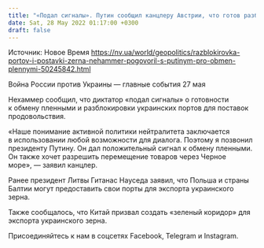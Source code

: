 ```yaml
---
title: "«Подал сигналы». Путин сообщил канцлеру Австрии, что готов разблокировать порты и обменять пленных"
date: Sat, 28 May 2022 01:17:00 +0300
draft: false
---
```

Источник: Новое Время https://nv.ua/world/geopolitics/razblokirovka-portov-i-postavki-zerna-nehammer-pogovoril-s-putinym-pro-obmen-plennymi-50245842.html


Война России против Украины — главные события 27 мая

 Нехаммер сообщил, что диктатор «подал сигналы» о готовности к обмену пленными и разблокировки украинских портов для поставок продовольствия.

«Наше понимание активной политики нейтралитета заключается в использовании любой возможности для диалога. Поэтому я позвонил президенту Путину. Он дал положительный сигнал к обмену пленными. Он также хочет разрешить перемещение товаров через Черное море», — заявил канцлер.

Ранее президент Литвы Гитанас Науседа заявил, что Польша и страны Балтии могут предоставить свои порты для экспорта украинского зерна.

Также сообщалось, что Китай призвал создать «зеленый коридор» для экспорта украинского зерна.

Присоединяйтесь к нам в соцсетях Facebook, Telegram и Instagram.
